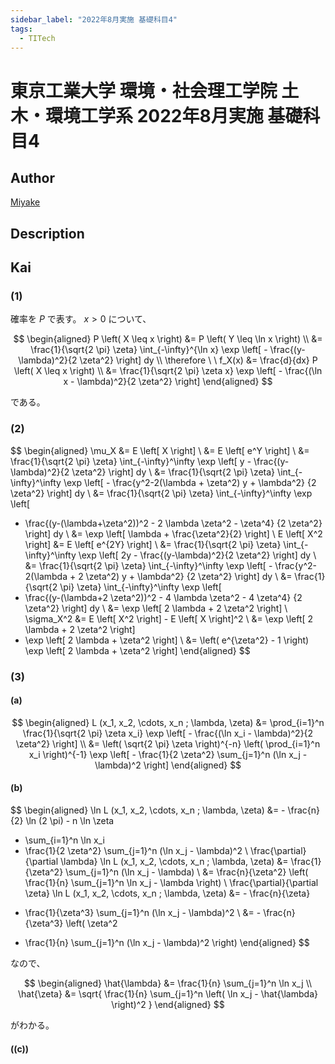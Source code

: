 ```yaml
---
sidebar_label: "2022年8月実施 基礎科目4"
tags:
  - TITech
---
```

# 東京工業大学 環境・社会理工学院 土木・環境工学系 2022年8月実施 基礎科目4

## **Author**
[Miyake](https://miyake.github.io/exams/index.html)

## **Description**

## **Kai**
### (1)
確率を $P$ で表す。
$x \gt 0$ について、

$$
  \begin{aligned}
  P \left( X \leq x \right)
  &= P \left( Y \leq \ln x \right)
  \\
  &= \frac{1}{\sqrt{2 \pi} \zeta} \int_{-\infty}^{\ln x}
  \exp \left[ - \frac{(y-\lambda)^2}{2 \zeta^2} \right] dy
  \\
  \therefore \ \ 
  f_X(x)
  &= \frac{d}{dx} P \left( X \leq x \right)
  \\
  &= \frac{1}{\sqrt{2 \pi} \zeta x}
  \exp \left[ - \frac{(\ln x - \lambda)^2}{2 \zeta^2} \right]
  \end{aligned}
$$

である。

### (2)

$$
\begin{aligned}
\mu_X
&= E \left[ X \right]
\\
&= E \left[ e^Y \right]
\\
&= \frac{1}{\sqrt{2 \pi} \zeta} \int_{-\infty}^\infty
\exp \left[ y - \frac{(y-\lambda)^2}{2 \zeta^2} \right] dy
\\
&= \frac{1}{\sqrt{2 \pi} \zeta} \int_{-\infty}^\infty
\exp \left[ - \frac{y^2-2(\lambda + \zeta^2) y + \lambda^2}
{2 \zeta^2} \right] dy
\\
&= \frac{1}{\sqrt{2 \pi} \zeta} \int_{-\infty}^\infty \exp \left[
- \frac{(y-(\lambda+\zeta^2))^2 - 2 \lambda \zeta^2 - \zeta^4}
{2 \zeta^2} \right] dy
\\
&= \exp \left[ \lambda + \frac{\zeta^2}{2} \right]
\\
E \left[ X^2 \right]
&= E \left[ e^{2Y} \right]
\\
&= \frac{1}{\sqrt{2 \pi} \zeta} \int_{-\infty}^\infty
\exp \left[ 2y - \frac{(y-\lambda)^2}{2 \zeta^2} \right] dy
\\
&= \frac{1}{\sqrt{2 \pi} \zeta} \int_{-\infty}^\infty
\exp \left[ - \frac{y^2-2(\lambda + 2 \zeta^2) y + \lambda^2}
{2 \zeta^2} \right] dy
\\
&= \frac{1}{\sqrt{2 \pi} \zeta} \int_{-\infty}^\infty \exp \left[
- \frac{(y-(\lambda+2 \zeta^2))^2 - 4 \lambda \zeta^2 - 4 \zeta^4}
{2 \zeta^2} \right] dy
\\
&= \exp \left[ 2 \lambda + 2 \zeta^2 \right]
\\
\sigma_X^2
&= E \left[ X^2 \right] - E \left[ X \right]^2
\\
&= \exp \left[ 2 \lambda + 2 \zeta^2 \right]
- \exp \left[ 2 \lambda + \zeta^2 \right]
\\
&= \left( e^{\zeta^2} - 1 \right)
\exp \left[ 2 \lambda + \zeta^2 \right]
\end{aligned}
$$

### (3)
#### (a)

$$
\begin{aligned}
L (x_1, x_2, \cdots, x_n ; \lambda, \zeta)
&= \prod_{i=1}^n \frac{1}{\sqrt{2 \pi} \zeta x_i}
\exp \left[ - \frac{(\ln x_i - \lambda)^2}{2 \zeta^2} \right]
\\
&= \left( \sqrt{2 \pi} \zeta \right)^{-n}
\left( \prod_{i=1}^n x_i \right)^{-1}
\exp \left[ - \frac{1}{2 \zeta^2} \sum_{j=1}^n (\ln x_j - \lambda)^2 \right]
\end{aligned}
$$

#### (b)

$$
\begin{aligned}
\ln L (x_1, x_2, \cdots, x_n ; \lambda, \zeta)
&= - \frac{n}{2} \ln (2 \pi) - n \ln \zeta
- \sum_{i=1}^n \ln x_i
- \frac{1}{2 \zeta^2} \sum_{j=1}^n (\ln x_j - \lambda)^2
\\
\frac{\partial}{\partial \lambda}
\ln L (x_1, x_2, \cdots, x_n ; \lambda, \zeta)
&= \frac{1}{\zeta^2} \sum_{j=1}^n (\ln x_j - \lambda)
\\
&= \frac{n}{\zeta^2} \left( \frac{1}{n} \sum_{j=1}^n \ln x_j - \lambda \right)
\\
\frac{\partial}{\partial \zeta}
\ln L (x_1, x_2, \cdots, x_n ; \lambda, \zeta)
&= - \frac{n}{\zeta}
+ \frac{1}{\zeta^3} \sum_{j=1}^n (\ln x_j - \lambda)^2
\\
&= - \frac{n}{\zeta^3} \left( \zeta^2
- \frac{1}{n} \sum_{j=1}^n (\ln x_j - \lambda)^2 \right)
\end{aligned}
$$

なので、

$$
\begin{aligned}
\hat{\lambda} &= \frac{1}{n} \sum_{j=1}^n \ln x_j
\\
\hat{\zeta}
&= \sqrt{ \frac{1}{n} \sum_{j=1}^n
\left( \ln x_j - \hat{\lambda} \right)^2 }
\end{aligned}
$$

がわかる。

#### (\(c\))
